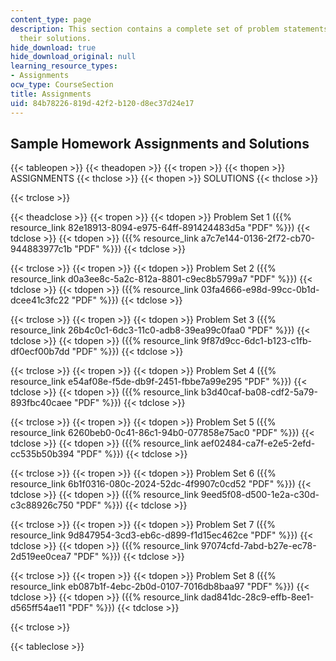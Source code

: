 ```yaml
---
content_type: page
description: This section contains a complete set of problem statements along with
  their solutions.
hide_download: true
hide_download_original: null
learning_resource_types:
- Assignments
ocw_type: CourseSection
title: Assignments
uid: 84b78226-819d-42f2-b120-d8ec37d24e17
---
```


Sample Homework Assignments and Solutions
-----------------------------------------

{{< tableopen >}}
{{< theadopen >}}
{{< tropen >}}
{{< thopen >}}
ASSIGNMENTS
{{< thclose >}}
{{< thopen >}}
SOLUTIONS
{{< thclose >}}

{{< trclose >}}

{{< theadclose >}}
{{< tropen >}}
{{< tdopen >}}
Problem Set 1 ({{% resource_link 82e18913-8094-e975-64ff-891424483d5a "PDF" %}})
{{< tdclose >}}
{{< tdopen >}}
({{% resource_link a7c7e144-0136-2f72-cb70-944883977c1b "PDF" %}})
{{< tdclose >}}

{{< trclose >}}
{{< tropen >}}
{{< tdopen >}}
Problem Set 2 ({{% resource_link d0a3ee8c-5a2c-812a-8801-c9ec8b5799a7 "PDF" %}})
{{< tdclose >}}
{{< tdopen >}}
({{% resource_link 03fa4666-e98d-99cc-0b1d-dcee41c3fc22 "PDF" %}})
{{< tdclose >}}

{{< trclose >}}
{{< tropen >}}
{{< tdopen >}}
Problem Set 3 ({{% resource_link 26b4c0c1-6dc3-11c0-adb8-39ea99c0faa0 "PDF" %}})
{{< tdclose >}}
{{< tdopen >}}
({{% resource_link 9f87d9cc-6dc1-b123-c1fb-df0ecf00b7dd "PDF" %}})
{{< tdclose >}}

{{< trclose >}}
{{< tropen >}}
{{< tdopen >}}
Problem Set 4 ({{% resource_link e54af08e-f5de-db9f-2451-fbbe7a99e295 "PDF" %}})
{{< tdclose >}}
{{< tdopen >}}
({{% resource_link b3d40caf-ba08-cdf2-5a79-893fbc40caee "PDF" %}})
{{< tdclose >}}

{{< trclose >}}
{{< tropen >}}
{{< tdopen >}}
Problem Set 5 ({{% resource_link 6260beb0-0c41-86c1-94b0-077858e75ac0 "PDF" %}})
{{< tdclose >}}
{{< tdopen >}}
({{% resource_link aef02484-ca7f-e2e5-2efd-cc535b50b394 "PDF" %}})
{{< tdclose >}}

{{< trclose >}}
{{< tropen >}}
{{< tdopen >}}
Problem Set 6 ({{% resource_link 6b1f0316-080c-2024-52dc-4f9907c0cd52 "PDF" %}})
{{< tdclose >}}
{{< tdopen >}}
({{% resource_link 9eed5f08-d500-1e2a-c30d-c3c88926c750 "PDF" %}})
{{< tdclose >}}

{{< trclose >}}
{{< tropen >}}
{{< tdopen >}}
Problem Set 7 ({{% resource_link 9d847954-3cd3-eb6c-d899-f1d15ec462ce "PDF" %}})
{{< tdclose >}}
{{< tdopen >}}
({{% resource_link 97074cfd-7abd-b27e-ec78-2d519ee0cea7 "PDF" %}})
{{< tdclose >}}

{{< trclose >}}
{{< tropen >}}
{{< tdopen >}}
Problem Set 8 ({{% resource_link eb087b1f-4ebc-2b0d-0107-7016db8baa97 "PDF" %}})
{{< tdclose >}}
{{< tdopen >}}
({{% resource_link dad841dc-28c9-effb-8ee1-d565ff54ae11 "PDF" %}})
{{< tdclose >}}

{{< trclose >}}

{{< tableclose >}}